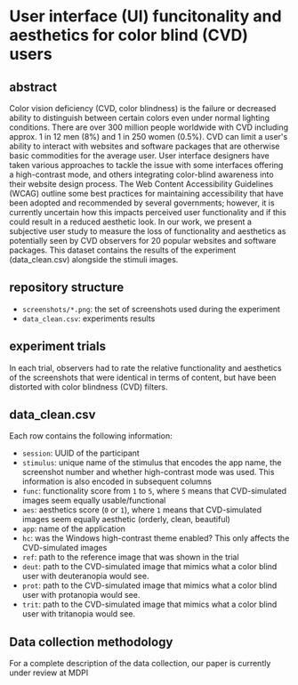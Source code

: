 # User interface (UI) funcitonality and aesthetics for color blind (CVD) users

## abstract
Color vision deficiency (CVD, color blindness) is the failure or decreased ability to distinguish between certain colors even under normal lighting conditions. There are over 300 million people worldwide with CVD including approx. 1 in 12 men (8\%) and 1 in 250 women (0.5\%). CVD can limit a user's ability to interact with websites and software packages that are otherwise basic commodities for the average user. User interface designers have taken various approaches to tackle the issue with some interfaces offering a high-contrast mode, and others integrating color-blind awareness into their website design process. The Web Content Accessibility Guidelines (WCAG) outline some best practices for maintaining accessibility that have been adopted and recommended by several governments; however, it is currently uncertain how this impacts perceived user functionality and if this could result in a reduced aesthetic look. In our work, we present a subjective user study to measure the loss of functionality and aesthetics as potentially seen by CVD observers for 20 popular websites and software packages.
This dataset contains the results of the experiment (data_clean.csv) alongside the stimuli images.

## repository structure
* `screenshots/*.png`: the set of screenshots used during the experiment
* `data_clean.csv`: experiments results

## experiment trials
In each trial, observers had to rate the relative functionality and aesthetics of the screenshots that were identical in terms of content, but have been distorted with color blindness (CVD) filters.

## data_clean.csv
Each row contains the following information:
* `session`: UUID of the participant
* `stimulus`: unique name of the stimulus that encodes the app name, the screenshot number and whether high-contrast mode was used. This information is also encoded in subsequent columns
* `func`: functionality score from `1` to `5`, where `5` means that CVD-simulated images seem equally usable/functional
* `aes`: aesthetics score (`0` or `1`), where `1` means that CVD-simulated images seem equally aesthetic (orderly, clean, beautiful)
* `app`: name of the application
* `hc`: was the Windows high-contrast theme enabled? This only affects the CVD-simulated images
* `ref`: path to the reference image that was shown in the trial
* `deut`: path to the CVD-simulated image that mimics what a color blind user with deuteranopia would see.
* `prot`: path to the CVD-simulated image that mimics what a color blind user with protanopia would see.
* `trit`: path to the CVD-simulated image that mimics what a color blind user with tritanopia  would see.

## Data collection methodology
For a complete description of the data collection, our paper is currently under review at MDPI

